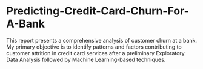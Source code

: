 # Predicting-Credit-Card-Churn-For-A-Bank
This report presents a comprehensive analysis of customer churn at a bank. My primary objective is to identify patterns and factors contributing to customer attrition in credit card services after a preliminary Exploratory Data Analysis followed by Machine Learning-based techniques.
